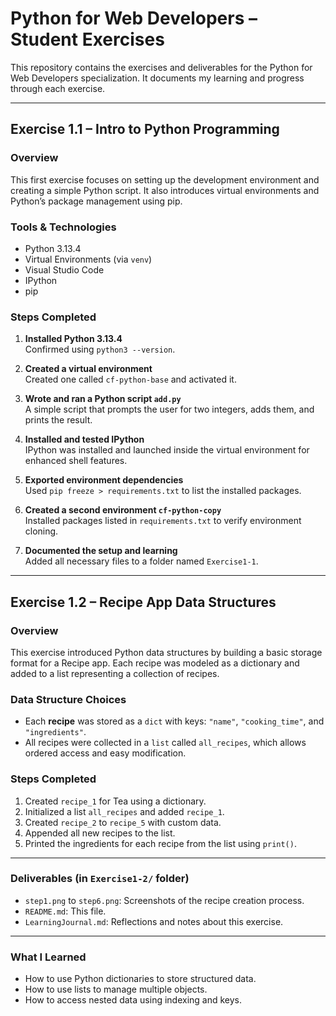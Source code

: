 # Python for Web Developers – Student Exercises

This repository contains the exercises and deliverables for the Python for Web Developers specialization. It documents my learning and progress through each exercise.

---

## Exercise 1.1 – Intro to Python Programming

### Overview

This first exercise focuses on setting up the development environment and creating a simple Python script. It also introduces virtual environments and Python’s package management using pip.

### Tools & Technologies

- Python 3.13.4
- Virtual Environments (via `venv`)
- Visual Studio Code
- IPython
- pip

### Steps Completed

1. **Installed Python 3.13.4**  
   Confirmed using `python3 --version`.

2. **Created a virtual environment**  
   Created one called `cf-python-base` and activated it.

3. **Wrote and ran a Python script `add.py`**  
   A simple script that prompts the user for two integers, adds them, and prints the result.

4. **Installed and tested IPython**  
   IPython was installed and launched inside the virtual environment for enhanced shell features.

5. **Exported environment dependencies**  
   Used `pip freeze > requirements.txt` to list the installed packages.

6. **Created a second environment `cf-python-copy`**  
   Installed packages listed in `requirements.txt` to verify environment cloning.

7. **Documented the setup and learning**  
   Added all necessary files to a folder named `Exercise1-1`.

---

## Exercise 1.2 – Recipe App Data Structures

### Overview

This exercise introduced Python data structures by building a basic storage format for a Recipe app. Each recipe was modeled as a dictionary and added to a list representing a collection of recipes.

### Data Structure Choices

- Each **recipe** was stored as a `dict` with keys: `"name"`, `"cooking_time"`, and `"ingredients"`.
- All recipes were collected in a `list` called `all_recipes`, which allows ordered access and easy modification.

### Steps Completed

1. Created `recipe_1` for Tea using a dictionary.
2. Initialized a list `all_recipes` and added `recipe_1`.
3. Created `recipe_2` to `recipe_5` with custom data.
4. Appended all new recipes to the list.
5. Printed the ingredients for each recipe from the list using `print()`.

---

### Deliverables (in `Exercise1-2/` folder)

- `step1.png` to `step6.png`: Screenshots of the recipe creation process.
- `README.md`: This file.
- `LearningJournal.md`: Reflections and notes about this exercise.

---

### What I Learned

- How to use Python dictionaries to store structured data.
- How to use lists to manage multiple objects.
- How to access nested data using indexing and keys.